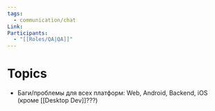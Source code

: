 ```yaml
---
tags:
  - communication/chat
Link: 
Participants:
  - "[[Roles/QA|QA]]"
---
```

# Topics
- Баги/проблемы для всех платформ: Web, Android, Backend, iOS (кроме [[Desktop Dev]]???)
